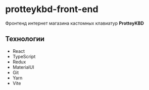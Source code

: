 # protteykbd-front-end

Фронтенд интернет магазина кастомных клавиатур **ProtteyKBD**

## Технологии

 - React
 - TypeScript
 - Redux
 - MaterialUI
 - Git
 - Yarn
 - Vite